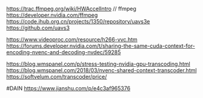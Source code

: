 https://trac.ffmpeg.org/wiki/HWAccelIntro // ffmpeg 
https://developer.nvidia.com/ffmpeg
https://code.ihub.org.cn/projects/1350/repository/uavs3e
https://github.com/uavs3

https://www.videoproc.com/resource/h266-vvc.htm
https://forums.developer.nvidia.com/t/sharing-the-same-cuda-context-for-encoding-nvenc-and-decoding-nvdec/59285

https://blog.wmspanel.com/p/stress-testing-nvidia-gpu-transcoding.html
https://blog.wmspanel.com/2018/03/nvenc-shared-context-transcoder.html
https://softvelum.com/transcoder/price/

#DAIN
https://www.jianshu.com/p/e4c3af965376
